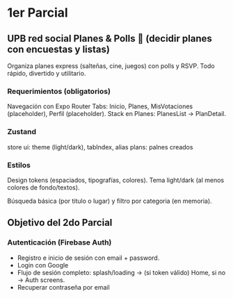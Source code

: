 # 1er Parcial
## UPB red social Planes & Polls 🍕 (decidir planes con encuestas y listas)
Organiza planes express (salteñas, cine, juegos) con polls y RSVP. Todo rápido, divertido y utilitario.

### Requerimientos (obligatorios)
Navegación con Expo Router
Tabs: Inicio, Planes, MisVotaciones (placeholder), Perfil (placeholder).
Stack en Planes: PlanesList → PlanDetail.

### Zustand
store 
ui: theme (light/dark), tabIndex, alias
plans: palnes creados 
### Estilos
Design tokens (espaciados, tipografías, colores).
Tema light/dark (al menos colores de fondo/textos).

Búsqueda básica (por titulo o lugar) y filtro por categoria (en memoria).


## Objetivo del 2do Parcial
### Autenticación (Firebase Auth)
- Registro e inicio de sesión con email + password.
- Login con Google
- Flujo de sesión completo: splash/loading → (si token válido) Home, si no → Auth screens.
- Recuperar contraseña por email
